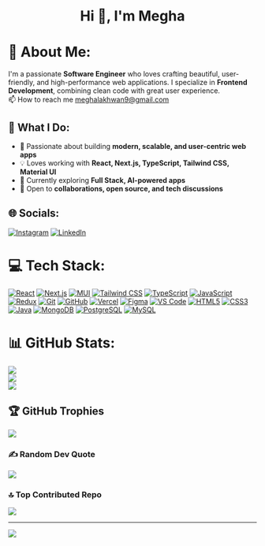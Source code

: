 <h1 align="center">Hi 👋, I'm Megha</h1>

# 💫 About Me:
I'm a passionate **Software Engineer** who loves crafting beautiful, user-friendly, and high-performance web applications. I specialize in **Frontend Development**, combining clean code with great user experience.<br>📫 How to reach me meghalakhwan9@gmail.com


## 🎯 What I Do:
- 🎯 Passionate about building **modern, scalable, and user-centric web apps**
- 💡 Loves working with **React, Next.js, TypeScript, Tailwind CSS, Material UI**
- 🌱 Currently exploring **Full Stack, AI-powered apps**
- 🤝 Open to **collaborations, open source, and tech discussions**


## 🌐 Socials:
[![Instagram](https://img.shields.io/badge/Instagram-%23E4405F.svg?logo=Instagram&logoColor=white)](https://instagram.com/megha__0203) [![LinkedIn](https://img.shields.io/badge/LinkedIn-%230077B5.svg?logo=linkedin&logoColor=white)](https://linkedin.com/in/megha-lakhwan-365157227) 

# 💻 Tech Stack:
[![React](https://img.shields.io/badge/React-20232A?style=for-the-badge&logo=react&logoColor=61DAFB)](https://reactjs.org/)
[![Next.js](https://img.shields.io/badge/Next.js-000000?style=for-the-badge&logo=next.js&logoColor=white)](https://nextjs.org/)
[![MUI](https://img.shields.io/badge/MUI-007FFF?style=for-the-badge&logo=mui&logoColor=white)](https://mui.com/)
[![Tailwind CSS](https://img.shields.io/badge/Tailwind_CSS-38B2AC?style=for-the-badge&logo=tailwind-css&logoColor=white)](https://tailwindcss.com/)
[![TypeScript](https://img.shields.io/badge/TypeScript-007ACC?style=for-the-badge&logo=typescript&logoColor=white)](https://www.typescriptlang.org/)
[![JavaScript](https://img.shields.io/badge/JavaScript-F7DF1E?style=for-the-badge&logo=javascript&logoColor=black)](https://developer.mozilla.org/en-US/docs/Web/JavaScript)
[![Redux](https://img.shields.io/badge/Redux-593D88?style=for-the-badge&logo=redux&logoColor=white)](https://redux.js.org/)
[![Git](https://img.shields.io/badge/Git-F05032?style=for-the-badge&logo=git&logoColor=white)](https://git-scm.com/)
[![GitHub](https://img.shields.io/badge/GitHub-181717?style=for-the-badge&logo=github&logoColor=white)](https://github.com/)
[![Vercel](https://img.shields.io/badge/Vercel-000000?style=for-the-badge&logo=vercel&logoColor=white)](https://vercel.com/)
[![Figma](https://img.shields.io/badge/Figma-000000?style=for-the-badge&logo=figma&logoColor=white)](https://figma.com/)
[![VS Code](https://img.shields.io/badge/VS_Code-007ACC?style=for-the-badge&logo=visual-studio-code&logoColor=white)](https://code.visualstudio.com/)
[![HTML5](https://img.shields.io/badge/HTML5-E34F26?style=for-the-badge&logo=html5&logoColor=white)](https://developer.mozilla.org/en-US/docs/Web/HTML)
[![CSS3](https://img.shields.io/badge/CSS3-1572B6?style=for-the-badge&logo=css3&logoColor=white)](https://developer.mozilla.org/en-US/docs/Web/CSS)
[![Java](https://img.shields.io/badge/Java-ED8B00?style=for-the-badge&logo=openjdk&logoColor=white)](https://www.oracle.com/java/)
[![MongoDB](https://img.shields.io/badge/MongoDB-4EA94B?style=for-the-badge&logo=mongodb&logoColor=white)](https://www.mongodb.com/)
[![PostgreSQL](https://img.shields.io/badge/PostgreSQL-4169E1?style=for-the-badge&logo=postgresql&logoColor=white)](https://www.postgresql.org/)
[![MySQL](https://img.shields.io/badge/MySQL-005C84?style=for-the-badge&logo=mysql&logoColor=white)](https://www.mysql.com/)

# 📊 GitHub Stats:
![](https://github-readme-stats.vercel.app/api?username=meghalakhwan&theme=radical&hide_border=false&include_all_commits=false&count_private=false)<br/>
![](https://github-readme-streak-stats.herokuapp.com/?user=meghalakhwan&theme=radical&hide_border=false)<br/>
![](https://github-readme-stats.vercel.app/api/top-langs/?username=meghalakhwan&theme=radical&hide_border=false&include_all_commits=false&count_private=false&layout=compact)

## 🏆 GitHub Trophies
![](https://github-profile-trophy.vercel.app/?username=meghalakhwan&theme=radical&no-frame=false&no-bg=true&margin-w=4)

### ✍️ Random Dev Quote
![](https://quotes-github-readme.vercel.app/api?type=horizontal&theme=radical)

### 🔝 Top Contributed Repo
![](https://github-contributor-stats.vercel.app/api?username=meghalakhwan&limit=5&theme=radical&combine_all_yearly_contributions=true)

---
[![](https://visitcount.itsvg.in/api?id=meghalakhwan&icon=0&color=0)](https://visitcount.itsvg.in)

